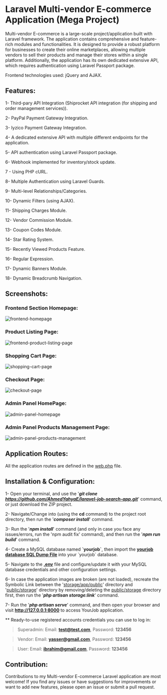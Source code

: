 # Laravel Multi-vendor E-commerce Application (Mega Project)
Multi-vendor E-commerce is a large-scale project/application built with Laravel framework. The application contains comprehensive and feature-rich modules and functionalities. It is designed to provide a robust platform for businesses to create their online marketplaces, allowing multiple vendors to sell their products and manage their stores within a single platform. Additionally, the application has its own dedicated extensive API, which requires authentication using Laravel Passport package.

Frontend technologies used: jQuery and AJAX.

## Features:
1- Third-pary API Integration (Shiprocket API integration (for shipping and order management services)).

2- PayPal Payment Gateway Integration.

3- Iyzico Payment Gateway Integration.

4- A dedicated extensive API with multiple different endpoints for the application.

5- API authentication using Laravel Passport package.

6- Webhook implemented for inventory/stock update.

7 - Using PHP cURL.

8- Multiple Authentication using Laravel Guards.

9- Multi-level Relationships/Categories.

10- Dynamic Filters (using AJAX).

11- Shipping Charges Module.

12- Vendor Commission Module.

13- Coupon Codes Module.

14- Star Rating System.

15- Recently Viewed Products Feature.

16- Regular Expression.

17- Dynamic Banners Module.

18- Dynamic Breadcrumb Navigation.

## Screenshots:
### Frontend Section Homepage:
![frontend-homepage](https://github.com/AhmedYahyaE/laravel-multi-vendor-e-commerce-application/assets/118033266/37646610-8c9f-4ac6-8a75-75e83cc469c7)

### Product Listing Page:
![frontend-product-listing-page](https://github.com/AhmedYahyaE/laravel-multi-vendor-e-commerce-application/assets/118033266/6a68ba25-ebd0-4b93-b687-487e35bf4912)

### Shopping Cart Page:
![shopping-cart-page](https://github.com/AhmedYahyaE/laravel-multi-vendor-e-commerce-application/assets/118033266/442ae3c2-5ddd-4461-9d85-91042e975abc)

### Checkout Page:
![checkout-page](https://github.com/AhmedYahyaE/laravel-multi-vendor-e-commerce-application/assets/118033266/0e4057a8-dd7e-4db5-944d-8d8754b86c32)

### Admin Panel HomePage:
![admin-panel-homepage](https://github.com/AhmedYahyaE/laravel-multi-vendor-e-commerce-application/assets/118033266/afda126b-2ab2-4ce8-9f42-2bd6eee36bfa)

### Admin Panel Products Management Page:
![admin-panel-products-management](https://github.com/AhmedYahyaE/laravel-multi-vendor-e-commerce-application/assets/118033266/06d8fd5b-6538-4574-b6f4-c3bf4a6a5c32)

## Application Routes:
All the application routes are defined in the [web.php](/routes/web.php) file.

## Installation & Configuration:

1- Open your terminal, and use the '***git clone https://github.com/AhmedYahyaE/laravel-job-search-app.git***' command, or just download the ZIP project.

2- Navigate/Change into (using the **cd** command) to the project root directory, then run the '***composer install***' command.

3- Run the '***npm install***' command (and only in case you face any issues/errors, run the 'npm audit fix' command), and then run the '***npm run build***' command.

4- Create a MySQL database named **\`yourjob\`**, then import the **[yourjob database SQL Dump File](<Database - yourjob/yourjob database - SQL Dump File - phpMyAdmin Export.sql>)** into your \`yourjob\` database.

5- Navigate to the **[.env](.env)** file and configure/update it with your MySQL database credentials and other configuration settings.

6- In case the application images are broken (are not loaded), recreate the Symbolic Link between the '[storage/app/public](storage/app/public)' directory and '[public/storage](public/storage)' directory by removing/deleting the [public/storage](public/storage) directory first, then run the '***php artisan storage:link***' command.

7- Run the '***php artisan serve***' command, and then open your browser and visit **http://127.0.0.1:8000** to access YourJob application.

\*\* Ready-to-use registered accounts credentials you can use to log in:
> Superadmin: Email: **test@test.com**, Password: **123456**

> Vendor: Email: **yasser@gmail.com**, Password: **123456**
    
> User: Email: **ibrahim@gmail.com**, Password: **123456**

## Contribution:
Contributions to my Multi-vendor E-commerce Laravel application are most welcome! If you find any issues or have suggestions for improvements or want to add new features, please open an issue or submit a pull request.
